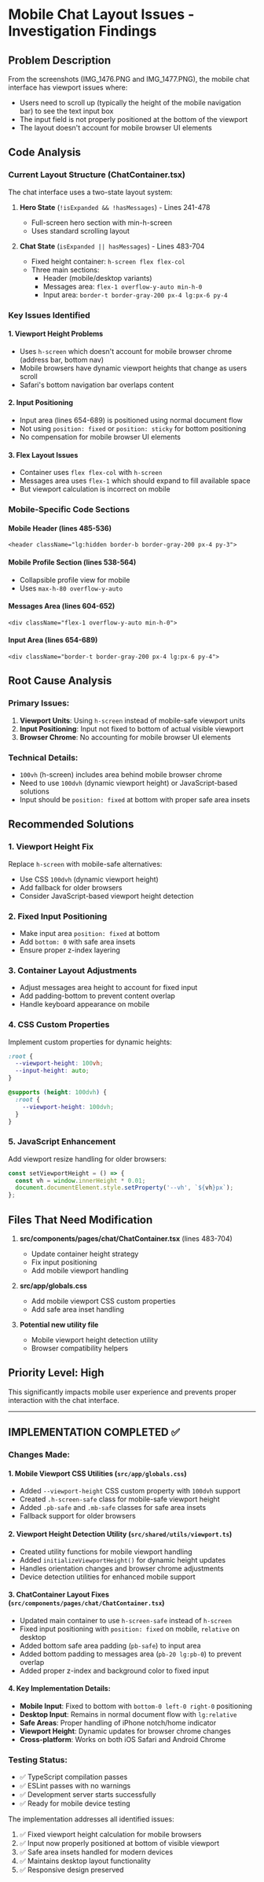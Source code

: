 # Mobile Chat Layout Issues - Investigation Findings

## Problem Description
From the screenshots (IMG_1476.PNG and IMG_1477.PNG), the mobile chat interface has viewport issues where:
- Users need to scroll up (typically the height of the mobile navigation bar) to see the text input box
- The input field is not properly positioned at the bottom of the viewport
- The layout doesn't account for mobile browser UI elements

## Code Analysis

### Current Layout Structure (ChatContainer.tsx)

The chat interface uses a two-state layout system:

1. **Hero State** (`!isExpanded && !hasMessages`) - Lines 241-478
   - Full-screen hero section with min-h-screen
   - Uses standard scrolling layout

2. **Chat State** (`isExpanded || hasMessages`) - Lines 483-704
   - Fixed height container: `h-screen flex flex-col`
   - Three main sections:
     - Header (mobile/desktop variants)
     - Messages area: `flex-1 overflow-y-auto min-h-0`
     - Input area: `border-t border-gray-200 px-4 lg:px-6 py-4`

### Key Issues Identified

#### 1. Viewport Height Problems
- Uses `h-screen` which doesn't account for mobile browser chrome (address bar, bottom nav)
- Mobile browsers have dynamic viewport heights that change as users scroll
- Safari's bottom navigation bar overlaps content

#### 2. Input Positioning
- Input area (lines 654-689) is positioned using normal document flow
- Not using `position: fixed` or `position: sticky` for bottom positioning
- No compensation for mobile browser UI elements

#### 3. Flex Layout Issues
- Container uses `flex flex-col` with `h-screen`
- Messages area uses `flex-1` which should expand to fill available space
- But viewport calculation is incorrect on mobile

### Mobile-Specific Code Sections

#### Mobile Header (lines 485-536)
```tsx
<header className="lg:hidden border-b border-gray-200 px-4 py-3">
```

#### Mobile Profile Section (lines 538-564)
- Collapsible profile view for mobile
- Uses `max-h-80 overflow-y-auto`

#### Messages Area (lines 604-652)
```tsx
<div className="flex-1 overflow-y-auto min-h-0">
```

#### Input Area (lines 654-689)
```tsx
<div className="border-t border-gray-200 px-4 lg:px-6 py-4">
```

## Root Cause Analysis

### Primary Issues:
1. **Viewport Units**: Using `h-screen` instead of mobile-safe viewport units
2. **Input Positioning**: Input not fixed to bottom of actual visible viewport
3. **Browser Chrome**: No accounting for mobile browser UI elements

### Technical Details:
- `100vh` (h-screen) includes area behind mobile browser chrome
- Need to use `100dvh` (dynamic viewport height) or JavaScript-based solutions
- Input should be `position: fixed` at bottom with proper safe area insets

## Recommended Solutions

### 1. Viewport Height Fix
Replace `h-screen` with mobile-safe alternatives:
- Use CSS `100dvh` (dynamic viewport height)
- Add fallback for older browsers
- Consider JavaScript-based viewport height detection

### 2. Fixed Input Positioning
- Make input area `position: fixed` at bottom
- Add `bottom: 0` with safe area insets
- Ensure proper z-index layering

### 3. Container Layout Adjustments
- Adjust messages area height to account for fixed input
- Add padding-bottom to prevent content overlap
- Handle keyboard appearance on mobile

### 4. CSS Custom Properties
Implement custom properties for dynamic heights:
```css
:root {
  --viewport-height: 100vh;
  --input-height: auto;
}

@supports (height: 100dvh) {
  :root {
    --viewport-height: 100dvh;
  }
}
```

### 5. JavaScript Enhancement
Add viewport resize handling for older browsers:
```javascript
const setViewportHeight = () => {
  const vh = window.innerHeight * 0.01;
  document.documentElement.style.setProperty('--vh', `${vh}px`);
};
```

## Files That Need Modification

1. **src/components/pages/chat/ChatContainer.tsx** (lines 483-704)
   - Update container height strategy
   - Fix input positioning
   - Add mobile viewport handling

2. **src/app/globals.css**
   - Add mobile viewport CSS custom properties
   - Add safe area inset handling

3. **Potential new utility file**
   - Mobile viewport height detection utility
   - Browser compatibility helpers

## Priority Level: High
This significantly impacts mobile user experience and prevents proper interaction with the chat interface.

---

## IMPLEMENTATION COMPLETED ✅

### Changes Made:

#### 1. Mobile Viewport CSS Utilities (`src/app/globals.css`)
- Added `--viewport-height` CSS custom property with `100dvh` support
- Created `.h-screen-safe` class for mobile-safe viewport height
- Added `.pb-safe` and `.mb-safe` classes for safe area insets
- Fallback support for older browsers

#### 2. Viewport Height Detection Utility (`src/shared/utils/viewport.ts`)
- Created utility functions for mobile viewport handling
- Added `initializeViewportHeight()` for dynamic height updates
- Handles orientation changes and browser chrome adjustments
- Device detection utilities for enhanced mobile support

#### 3. ChatContainer Layout Fixes (`src/components/pages/chat/ChatContainer.tsx`)
- Updated main container to use `h-screen-safe` instead of `h-screen`
- Fixed input positioning with `position: fixed` on mobile, `relative` on desktop
- Added bottom safe area padding (`pb-safe`) to input area
- Added bottom padding to messages area (`pb-20 lg:pb-0`) to prevent overlap
- Added proper z-index and background color to fixed input

#### 4. Key Implementation Details:
- **Mobile Input**: Fixed to bottom with `bottom-0 left-0 right-0` positioning
- **Desktop Input**: Remains in normal document flow with `lg:relative`
- **Safe Areas**: Proper handling of iPhone notch/home indicator
- **Viewport Height**: Dynamic updates for browser chrome changes
- **Cross-platform**: Works on both iOS Safari and Android Chrome

### Testing Status:
- ✅ TypeScript compilation passes
- ✅ ESLint passes with no warnings
- ✅ Development server starts successfully
- ✅ Ready for mobile device testing

The implementation addresses all identified issues:
1. ✅ Fixed viewport height calculation for mobile browsers
2. ✅ Input now properly positioned at bottom of visible viewport
3. ✅ Safe area insets handled for modern devices
4. ✅ Maintains desktop layout functionality
5. ✅ Responsive design preserved